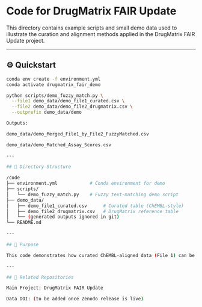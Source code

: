 # Code for DrugMatrix FAIR Update

This directory contains example scripts and small demo data used to illustrate the curation and alignment methods applied in the DrugMatrix FAIR Update project.

---

## ⚙️ Quickstart

```bash
conda env create -f environment.yml
conda activate drugmatrix_fair_demo

python scripts/demo_fuzzy_match.py \
  --file1 demo_data/demo_file1_curated.csv \
  --file2 demo_data/demo_file2_drugmatrix.csv \
  --outprefix demo_data/demo

Outputs:

demo_data/demo_Merged_File1_by_File2_FuzzyMatched.csv

demo_data/demo_Matched_Assay_Scores.csv

---
  
## 📁 Directory Structure

/code
├── environment.yml            # Conda environment for demo
├── scripts/
│   └── demo_fuzzy_match.py    # Fuzzy text-matching demo script
├── demo_data/
│   ├── demo_file1_curated.csv      # Curated table (ChEMBL-style)
│   ├── demo_file2_drugmatrix.csv   # DrugMatrix reference table
│   └── (generated outputs ignored in git)
└── README.md

---
  
## 🧠 Purpose

This code demonstrates how curated ChEMBL-aligned data (File 1) can be mapped to DrugMatrix reference assays (File 2) using text normalization and fuzzy string matching. It represents a simplified version of the alignment workflow used in the FAIR data integration process.

---

## 🔗 Related Repositories

Main Project: DrugMatrix FAIR Update

Data DOI: (to be added once Zenodo release is live)



